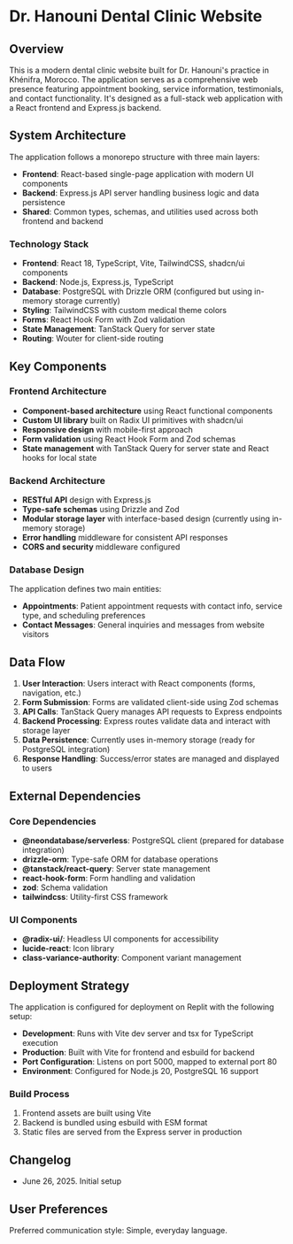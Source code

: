# Dr. Hanouni Dental Clinic Website

## Overview

This is a modern dental clinic website built for Dr. Hanouni's practice in Khénifra, Morocco. The application serves as a comprehensive web presence featuring appointment booking, service information, testimonials, and contact functionality. It's designed as a full-stack web application with a React frontend and Express.js backend.

## System Architecture

The application follows a monorepo structure with three main layers:

- **Frontend**: React-based single-page application with modern UI components
- **Backend**: Express.js API server handling business logic and data persistence
- **Shared**: Common types, schemas, and utilities used across both frontend and backend

### Technology Stack

- **Frontend**: React 18, TypeScript, Vite, TailwindCSS, shadcn/ui components
- **Backend**: Node.js, Express.js, TypeScript
- **Database**: PostgreSQL with Drizzle ORM (configured but using in-memory storage currently)
- **Styling**: TailwindCSS with custom medical theme colors
- **Forms**: React Hook Form with Zod validation
- **State Management**: TanStack Query for server state
- **Routing**: Wouter for client-side routing

## Key Components

### Frontend Architecture
- **Component-based architecture** using React functional components
- **Custom UI library** built on Radix UI primitives with shadcn/ui
- **Responsive design** with mobile-first approach
- **Form validation** using React Hook Form and Zod schemas
- **State management** with TanStack Query for server state and React hooks for local state

### Backend Architecture
- **RESTful API** design with Express.js
- **Type-safe schemas** using Drizzle and Zod
- **Modular storage layer** with interface-based design (currently using in-memory storage)
- **Error handling** middleware for consistent API responses
- **CORS and security** middleware configured

### Database Design
The application defines two main entities:
- **Appointments**: Patient appointment requests with contact info, service type, and scheduling preferences
- **Contact Messages**: General inquiries and messages from website visitors

## Data Flow

1. **User Interaction**: Users interact with React components (forms, navigation, etc.)
2. **Form Submission**: Forms are validated client-side using Zod schemas
3. **API Calls**: TanStack Query manages API requests to Express endpoints
4. **Backend Processing**: Express routes validate data and interact with storage layer
5. **Data Persistence**: Currently uses in-memory storage (ready for PostgreSQL integration)
6. **Response Handling**: Success/error states are managed and displayed to users

## External Dependencies

### Core Dependencies
- **@neondatabase/serverless**: PostgreSQL client (prepared for database integration)
- **drizzle-orm**: Type-safe ORM for database operations
- **@tanstack/react-query**: Server state management
- **react-hook-form**: Form handling and validation
- **zod**: Schema validation
- **tailwindcss**: Utility-first CSS framework

### UI Components
- **@radix-ui/**: Headless UI components for accessibility
- **lucide-react**: Icon library
- **class-variance-authority**: Component variant management

## Deployment Strategy

The application is configured for deployment on Replit with the following setup:

- **Development**: Runs with Vite dev server and tsx for TypeScript execution
- **Production**: Built with Vite for frontend and esbuild for backend
- **Port Configuration**: Listens on port 5000, mapped to external port 80
- **Environment**: Configured for Node.js 20, PostgreSQL 16 support

### Build Process
1. Frontend assets are built using Vite
2. Backend is bundled using esbuild with ESM format
3. Static files are served from the Express server in production

## Changelog
- June 26, 2025. Initial setup

## User Preferences

Preferred communication style: Simple, everyday language.